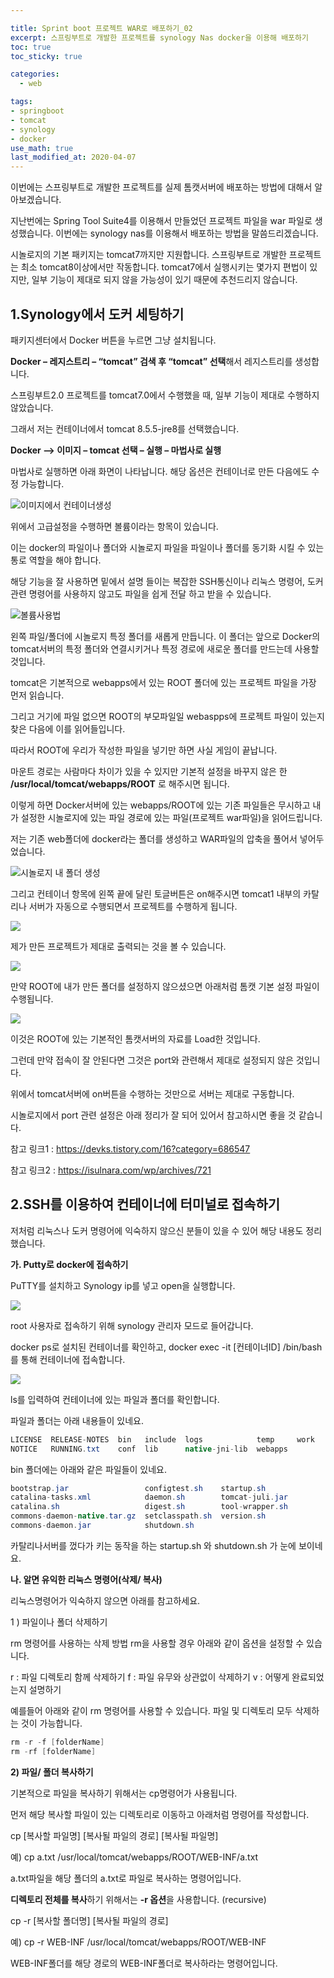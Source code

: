 ```yaml
---

title: Sprint boot 프로젝트 WAR로 배포하기_02
excerpt: 스프링부트로 개발한 프로젝트를 synology Nas docker을 이용해 배포하기
toc: true
toc_sticky: true

categories:
  - web

tags:
- springboot
- tomcat
- synology
- docker
use_math: true
last_modified_at: 2020-04-07
---
```




이번에는 스프링부트로 개발한 프로젝트를 실제 톰캣서버에 배포하는 방법에 대해서 알아보겠습니다. 



지난번에는 Spring Tool Suite4를 이용해서 만들었던 프로젝트 파일을 war 파일로 생성했습니다. 이번에는 synology nas를 이용해서 배포하는 방법을 말씀드리겠습니다.



시놀로지의 기본 패키지는 tomcat7까지만 지원합니다. 스프링부트로 개발한 프로젝트는 최소 tomcat8이상에서만 작동합니다. tomcat7에서 실행시키는 몇가지 편법이 있지만, 일부 기능이 제대로 되지 않을 가능성이 있기 때문에 추천드리지 않습니다.   



## 1.Synology에서 도커 세팅하기

패키지센터에서 Docker 버튼을 누르면 그냥 설치됩니다. 

**Docker – 레지스트리 – “tomcat” 검색 후 “tomcat” 선택**해서 레지스트리를 생성합니다. 

스프링부트2.0 프로젝트를 tomcat7.0에서 수행했을 때, 일부 기능이 제대로 수행하지 않았습니다. 

그래서 저는 컨테이너에서 tomcat 8.5.5-jre8를 선택했습니다. 

**Docker –> 이미지 – tomcat 선택 – 실행 – 마법사로 실행**

마법사로 실행하면 아래 화면이 나타납니다. 해당 옵션은 컨테이너로 만든 다음에도 수정 가능합니다. 

![이미지에서 컨테이너생성](https://i.imgur.com/0pB90Un.png)



위에서 고급설정을 수행하면 볼륨이라는 항목이 있습니다. 

이는 docker의 파일이나 폴더와 시놀로지 파일을 파일이나 폴더를 동기화 시킬 수 있는 통로 역할을 해야 합니다. 

해당 기능을 잘 사용하면 밑에서 설명 들이는 복잡한 SSH통신이나 리눅스 명령어, 도커 관련 명령어를 사용하지 않고도 파일을 쉽게 전달 하고 받을 수 있습니다.  

![볼륨사용법](https://i.imgur.com/61cS8tW.png)

왼쪽 파일/폴더에 시놀로지 특정 폴더를 새롭게 만듭니다. 이 폴더는 앞으로 Docker의 tomcat서버의 특정 폴더와 연결시키거나 특정 경로에 새로운 폴더를 만드는데 사용할 것입니다. 



tomcat은 기본적으로 webapps에서 있는 ROOT 폴더에 있는 프로젝트 파일을 가장 먼저 읽습니다. 

그리고 거기에 파일 없으면 ROOT의 부모파일일 webaspps에 프로젝트 파일이 있는지 찾은 다음에 이를 읽어들입니다. 

따라서 ROOT에 우리가 작성한 파일을 넣기만 하면 사실 게임이 끝납니다. 

마운트 경로는 사람마다 차이가 있을 수 있지만 기본적 설정을 바꾸지 않은 한 **/usr/local/tomcat/webapps/ROOT** 로 해주시면 됩니다. 

이렇게 하면 Docker서버에 있는 webapps/ROOT에 있는 기존 파일들은 무시하고 내가 설정한 시놀로지에 있는 파일 경로에 있는 파일(프로젝트 war파일)을 읽어드립니다. 

저는 기존 web폴더에 docker라는 폴더를 생성하고 WAR파일의 압축을 풀어서 넣어두었습니다. 

 ![시놀로지 내 폴더 생성](https://i.imgur.com/bPNYjPq.png)



그리고 컨테이너 항목에 왼쪽 끝에 달린 토글버튼은 on해주시면 tomcat1 내부의 카탈리나 서버가 자동으로 수행되면서 프로젝트를 수행하게 됩니다.

![](https://i.imgur.com/cEXSYti.png)

제가 만든 프로젝트가 제대로 출력되는 것을 볼 수 있습니다. 

![](https://i.imgur.com/PXjEL9N.png)



만약 ROOT에 내가 만든 폴더를 설정하지 않으셨으면 아래처럼 톰캣 기본 설정 파일이 수행됩니다. 

![](https://lh3.googleusercontent.com/proxy/oInAxPhV3gG_EoG040FqSdDbaFTp6ugWUeAEwNpF4ZL7ZmAIpOjXrunYEJgCd5bdWVbpN2V7G0H62r85UT25Xo_FbVzpDL07d1LfZI-0GYc_hWqEl4lVxc2NS_rROdH4ppjCLtkEtsgGSdRsAxpHJQQ-3rcLmJLHTCc2Wa3Hs7Ge2SwzaJzSmV8A0sRlddfW0C-S4EBx8E7fOwSnY_SRMJSWcnODOYETF4UQxc_uFD4rDO-3eST7MM469IXlbFPucUqtL0ShENBwYykkSVg5vP8P0RJ8DdM8zw)

이것은 ROOT에 있는 기본적인 톰캣서버의 자료를 Load한 것입니다. 

그런데 만약 접속이 잘 안된다면 그것은 port와 관련해서 제대로 설정되지 않은 것입니다. 

위에서 tomcat서버에 on버튼을 수행하는 것만으로 서버는 제대로 구동합니다. 

시놀로지에서 port 관련 설정은 아래 정리가 잘 되어 있어서 참고하시면 좋을 것 같습니다. 



참고 링크1 : https://devks.tistory.com/16?category=686547 

참고 링크2 : https://isulnara.com/wp/archives/721





## 2.SSH를 이용하여 컨테이너에 터미널로 접속하기

저처럼 리눅스나 도커 명령어에 익숙하지 않으신 분들이 있을 수 있어 해당 내용도 정리했습니다. 



**가. Putty로 docker에 접속하기**

PuTTY를 설치하고 Synology ip를 넣고 open을 실행합니다. 

![](https://i.imgur.com/rGfoCza.png)



root 사용자로 접속하기 위해 synology 관리자 모드로 들어갑니다. 

docker ps로 설치된 컨테이너를 확인하고, docker exec -it [컨테이너ID] /bin/bash를 통해 컨테이너에 접속합니다.

![](https://i.imgur.com/stGeCYh.png)

ls를 입력하여 컨테이너에 있는 파일과 폴더를 확인합니다. 

파일과 폴더는 아래 내용들이 있네요.

```java
LICENSE  RELEASE-NOTES  bin   include  logs            temp     work
NOTICE   RUNNING.txt    conf  lib      native-jni-lib  webapps 
```



bin 폴더에는 아래와 같은 파일들이 있네요.

```java
bootstrap.jar                 configtest.sh    startup.sh
catalina-tasks.xml            daemon.sh        tomcat-juli.jar
catalina.sh                   digest.sh        tool-wrapper.sh
commons-daemon-native.tar.gz  setclasspath.sh  version.sh
commons-daemon.jar            shutdown.sh
```

카탈리나서버를 껐다가 키는 동작을 하는 startup.sh 와 shutdown.sh 가 눈에 보이네요.



**나. 알면 유익한 리눅스 명령어(삭제/ 복사)** 

리눅스명령어가 익숙하지 않으면 아래를 참고하세요.

1 ) 파일이나 폴더 삭제하기

rm 명령어를 사용하는 삭제 방법
rm을 사용할 경우 아래와 같이 옵션을 설정할 수 있습니다.

r : 파일 디렉토리 함께 삭제하기
f : 파일 유무와 상관없이 삭제하기
v : 어떻게 완료되었는지 설명하기

예를들어 아래와 같이 rm 명령어를 사용할 수 있습니다. 파일 및 디렉토리 모두 삭제하는 것이 가능합니다.

```java
rm -r -f [folderName]
rm -rf [folderName]
```



**2) 파일/ 폴더 복사하기**

기본적으로 파일을 복사하기 위해서는 cp명령어가 사용됩니다. 

먼저 해당 복사할 파일이 있는 디렉토리로 이동하고 아래처럼 명령어를 작성합니다.

cp [복사할 파일명]   [복사될 파일의 경로] [복사될 파일명]

예) cp a.txt   /usr/local/tomcat/webapps/ROOT/WEB-INF/a.txt

a.txt파일을 해당 폴더의 a.txt로 파일로 복사하는 명령어입니다. 



**디렉토리 전체를 복사**하기 위해서는 **-r 옵션**을 사용합니다. (recursive)

cp -r [복사할 폴더명]  [복사될 파일의 경로]

예) cp -r WEB-INF   /usr/local/tomcat/webapps/ROOT/WEB-INF

WEB-INF폴더를 해당 경로의 WEB-INF폴더로 복사하라는 명령어입니다. 
